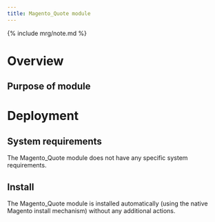 ```yaml
---
title: Magento_Quote module
---
```


{% include mrg/note.md %}

# Overview
## Purpose of module


# Deployment
## System requirements

The Magento_Quote module does not have any specific system requirements.

## Install
The Magento_Quote module is installed automatically (using the native Magento install mechanism) without any additional actions.


